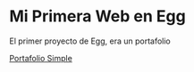 <h1>Mi Primera Web en Egg</h1>
<p>El primer proyecto de Egg, era un portafolio</p>

<a href="https://jluisgit.github.io/Mi-Primera-Web/">Portafolio Simple</a>
